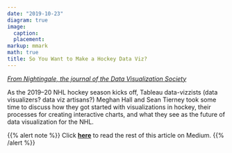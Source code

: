 ```yaml
---
date: "2019-10-23"
diagram: true
image:
  caption: 
  placement: 
markup: mmark
math: true
title: So You Want to Make a Hockey Data Viz?
---
```


[*From Nightingale, the journal of the Data Visualization Society*](https://medium.com/nightingale)

As the 2019–20 NHL hockey season kicks off, Tableau data-vizzists (data visualizers? data viz artisans?) Meghan Hall and Sean Tierney took some time to discuss how they got started with visualizations in hockey, their processes for creating interactive charts, and what they see as the future of data visualization for the NHL.

{{% alert note %}}
Click [**here**](https://medium.com/nightingale/so-you-want-to-make-a-hockey-data-viz-dda7b347f117) to read the rest of this article on Medium.
{{% /alert %}}


